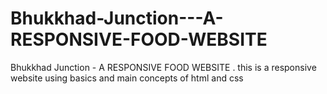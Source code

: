 # Bhukkhad-Junction---A-RESPONSIVE-FOOD-WEBSITE
Bhukkhad Junction - A RESPONSIVE FOOD WEBSITE . this is a responsive website using basics and main concepts of html and css
